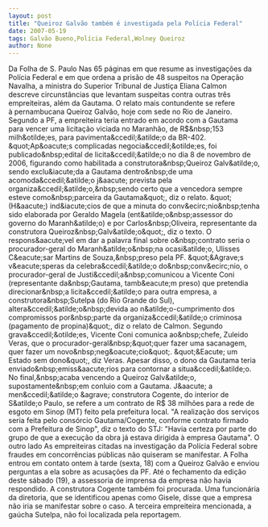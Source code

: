 ```yaml
---
layout: post
title: "Queiroz Galvão também é investigada pela Polícia Federal"
date: 2007-05-19
tags: Galvão Bueno,Polícia Federal,Wolney Queiroz
author: None
---
```

Da Folha de S. Paulo
Nas 65 p&aacute;ginas em que resume as investiga&ccedil;&otilde;es&nbsp;da Pol&iacute;cia Federal e em que ordena a pris&atilde;o de&nbsp;48 suspeitos na Opera&ccedil;&atilde;o Navalha, a ministra do Superior Tribunal&nbsp;de Justi&ccedil;a Eliana Calmon descreve&nbsp;circunst&acirc;ncias que levantam suspeitas contra&nbsp;outras tr&ecirc;s empreiteiras, al&eacute;m da Gautama.
O relato mais contundente se refere &agrave;&nbsp;pernambucana Queiroz Galv&atilde;o, hoje com sede no&nbsp;Rio de Janeiro. Segundo a PF, a empreiteira&nbsp;teria entrado em acordo com a Gautama para&nbsp;vencer uma licita&ccedil;&atilde;o viciada no Maranh&atilde;o, de R$&nbsp;153 milh&otilde;es, para pavimenta&ccedil;&atilde;o da BR-402.
&quot;Ap&oacute;s complicadas negocia&ccedil;&otilde;es, foi publicado&nbsp;edital de licita&ccedil;&atilde;o no dia 8 de novembro de 2006, figurando como habilitada a construtora&nbsp;Queiroz Galv&atilde;o, sendo exclu&iacute;da a Gautama dentro&nbsp;de uma acomoda&ccedil;&atilde;o j&aacute; prevista pela organiza&ccedil;&atilde;o,&nbsp;sendo certo que a vencedora sempre esteve como&nbsp;parceira da Gautama&quot;, diz o relato.
&quot; (H&aacute;) ind&iacute;cios de que a minuta do conv&ecirc;nio&nbsp;tenha sido elaborada por Geraldo Magela (ent&atilde;o&nbsp;assessor do governo do Maranh&atilde;o) e por Carlos&nbsp;Oliveira, representante da construtora Queiroz&nbsp;Galv&atilde;o&quot;, diz o texto.
O respons&aacute;vel em dar a palavra final sobre o&nbsp;contrato seria o procurador-geral do Maranh&atilde;o&nbsp;na ocasi&atilde;o, Ulisses C&eacute;sar Martins de Souza,&nbsp;preso pela PF. &quot;&Agrave;s v&eacute;speras da celebra&ccedil;&atilde;o do&nbsp;conv&ecirc;nio, o procurador-geral de Justi&ccedil;a&nbsp;comunicou a Vicente Coni (representante da&nbsp;Gautama, tamb&eacute;m preso) que pretendia direcionar&nbsp;a licita&ccedil;&atilde;o para outra empresa, a construtora&nbsp;Sutelpa (do Rio Grande do Sul), altera&ccedil;&atilde;o&nbsp;devida ao n&atilde;o-cumprimento dos compromissos por&nbsp;parte da organiza&ccedil;&atilde;o criminosa (pagamento de propina)&quot;, diz o relato de Calmon.
Segundo grava&ccedil;&otilde;es, Vicente Coni comunica ao&nbsp;chefe, Zuleido Veras, que o procurador-geral&nbsp;&quot;quer fazer uma sacanagem, quer fazer um novo&nbsp;neg&oacute;cio&quot;. &quot;&Eacute; um Estado sem dono&quot;, diz Veras. 
Apesar disso, o dono da Gautama teria enviado&nbsp;emiss&aacute;rios para contornar a situa&ccedil;&atilde;o. No final,&nbsp;acaba vencendo a Queiroz Galv&atilde;o, supostamente&nbsp;em conluio com a Gautama.
J&aacute; a men&ccedil;&atilde;o &agrave; construtora Cogente, do interior de S&atilde;o Paulo, se refere a um contrato de R$ 38 milh&otilde;es para a rede de esgoto em Sinop (MT) feito pela prefeitura local. &quot;A realiza&ccedil;&atilde;o dos servi&ccedil;os seria feita pelo cons&oacute;rcio Gautama/Cogente, conforme contrato firmado com a Prefeitura de Sinop&quot;, diz o texto do STJ: &quot;Havia certeza por parte do grupo de que a execu&ccedil;&atilde;o da obra j&aacute; estava dirigida &agrave; empresa Gautama&quot;. 
O outro lado
As empreiteiras citadas na investiga&ccedil;&atilde;o da Pol&iacute;cia Federal sobre fraudes em concorr&ecirc;ncias p&uacute;blicas n&atilde;o quiseram se manifestar. A Folha entrou em contato ontem &agrave; tarde (sexta, 18) com a Queiroz Galv&atilde;o e enviou perguntas a ela sobre as acusa&ccedil;&otilde;es da PF. At&eacute; o fechamento da edi&ccedil;&atilde;o deste s&aacute;bado (19), a assessoria de imprensa da empresa n&atilde;o havia respondido.
A construtora Cogente tamb&eacute;m foi procurada. Uma funcion&aacute;ria da diretoria, que se identificou apenas como Gisele, disse que a empresa n&atilde;o iria se manifestar sobre o caso.
A terceira empreiteira mencionada, a ga&uacute;cha Sutelpa, n&atilde;o foi localizada&nbsp;pela reportagem. 